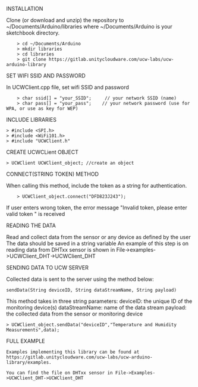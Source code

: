 
INSTALLATION

Clone (or download and unzip) the repository to ~/Documents/Arduino/libraries where ~/Documents/Arduino is your sketchbook directory.
    
        > cd ~/Documents/Arduino
        > mkdir libraries
        > cd libraries
        > git clone https://gitlab.unitycloudware.com/ucw-labs/ucw-arduino-library


SET WIFI SSID AND PASSWORD

In UCWClient.cpp file, set wifi SSID and password
    
        > char ssid[] = "your_SSID";     // your network SSID (name)
        > char pass[] = "your_pass";    // your network password (use for WPA, or use as key for WEP)


INCLUDE LIBRARIES

    > #include <SPI.h>
    > #include <WiFi101.h>
    > #include "UCWClient.h"

CREATE UCWCLient OBJECT

    > UCWClient UCWClient_object; //create an object

CONNECT(STRING TOKEN) METHOD

When calling this method, include the token as a string for authentication.
    
        > UCWClient_object.connect("DFD823J243");
    
If user enters wrong token, the error message "Invalid token, please enter valid token " is received

READING THE DATA

Read and collect data from the sensor or any device as defined by the user
The data should be saved in a string variable
An example of this step is on reading data from DHTxx sensor is shown in File->examples->UCWClient_DHT->UCWClient_DHT

SENDING DATA TO UCW SERVER

Collected data is sent to the server using the method below:

    sendData(String deviceID, String dataStreamName, String payload)

This method takes in three string parameters:
        deviceID: the unique ID of the monitoring device(s)
        dataStreamName: name of the data stream 
        payload: the collected data from the sensor or monitoring device
    
    > UCWClient_object.sendData("deviceID","Temperature and Humidity Measurements",data);
    

FULL EXAMPLE

    Examples implementing this library can be found at https://gitlab.unitycloudware.com/ucw-labs/ucw-arduino-library/examples.

    You can find the file on DHTxx sensor in File->Examples->UCWClient_DHT->UCWClient_DHT


